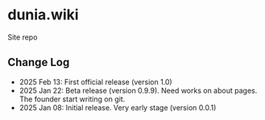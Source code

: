 # dunia.wiki

Site repo

## Change Log

- 2025 Feb 13: First official release (version 1.0) 
- 2025 Jan 22: Beta release (version 0.9.9). Need works on about pages. The founder start writing on git.
- 2025 Jan 08: Initial release. Very early stage (version 0.0.1)

